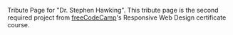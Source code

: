 Tribute Page for "Dr. Stephen Hawking". This tribute page is the second required project from [freeCodeCamp](https://www.freecodecamp.org)'s Responsive Web Design certificate course.